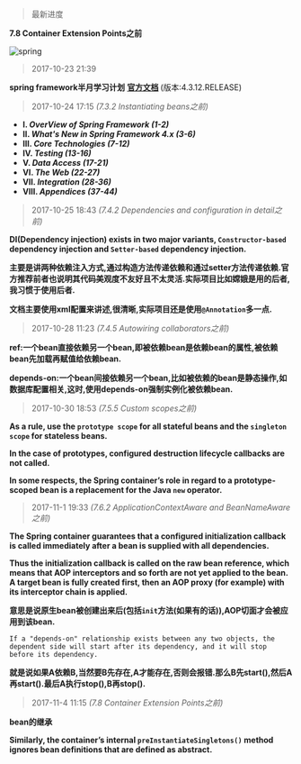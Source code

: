 > 最新进度 

**7.8 Container Extension Points之前**

![spring](//39.108.180.232/group1/M00/00/00/rBL721q2EwaAASVoAABw2WPb4DM063.png)

> 2017-10-23 21:39

**spring framework半月学习计划** 
**[官方文档](https://docs.spring.io/spring/docs/4.3.12.RELEASE/spring-framework-reference/htmlsingle)&nbsp;**(版本:4.3.12.RELEASE)

<!--more-->

> 2017-10-24 17:15 *(7.3.2 Instantiating beans之前)*

- **Ⅰ. *OverView of Spring Framework (1-2)***
- **Ⅱ. *What's New in Spring Framework 4.x (3-6)***
- **Ⅲ. *Core Technologies (7-12)***
- **Ⅳ. *Testing (13-16)***
- **V. *Data Access (17-21)***
- **Ⅵ. *The Web (22-27)***
- **Ⅶ. *Integration (28-36)***
- **Ⅷ. *Appendices (37-44)***

> 2017-10-25 18:43 *(7.4.2 Dependencies and configuration in detail之前)*

**DI(Dependency injection) exists in two major variants, `Constructor-based` dependency injection and `Setter-based` dependency injection.**

**主要是讲两种依赖注入方式,通过构造方法传递依赖和通过setter方法传递依赖.官方推荐前者也说明其代码美观度不友好且不太灵活.实际项目比如嫦娥是用的后者,我习惯于使用后者.**

**文档主要使用xml配置来讲述,很清晰,实际项目还是使用`@Annotation`多一点.**

> 2017-10-28 11:23 *(7.4.5 Autowiring collaborators之前)*

**ref:一个bean直接依赖另一个bean,即被依赖bean是依赖bean的属性,被依赖bean先加载再赋值给依赖bean.**

**depends-on:一个bean间接依赖另一个bean,比如被依赖的bean是静态操作,如数据库配置相关,这时,使用depends-on强制实例化被依赖bean.**

> 2017-10-30 18:53 *(7.5.5 Custom scopes之前)*

**As a rule, use the `prototype scope` for all stateful beans and the `singleton scope` for stateless beans.**

**In the case of prototypes, configured destruction lifecycle callbacks are not called.**

**In some respects, the Spring container’s role in regard to a prototype-scoped bean is a replacement for the Java `new` operator.**

> 2017-11-1 19:33 *(7.6.2 ApplicationContextAware and BeanNameAware之前)*

**The Spring container guarantees that a configured initialization callback is called immediately after a bean is supplied with all dependencies.**

**Thus the initialization callback is called on the raw bean reference, which means that AOP interceptors and so forth are not yet applied to the bean. A target bean is fully created first, then an AOP proxy (for example) with its interceptor chain is applied.**

**意思是说原生bean被创建出来后(包括`init`方法(如果有的话)),AOP切面才会被应用到该bean.**

`If a "depends-on" relationship exists between any two objects, the dependent side will start after its dependency, and it will stop before its dependency.`

**就是说如果A依赖B,当然要B先存在,A才能存在,否则会报错.那么B先start(),然后A再start().最后A执行stop(),B再stop().**

> 2017-11-4 11:15 *(7.8 Container Extension Points之前)*

**bean的继承**

**Similarly, the container’s internal `preInstantiateSingletons()` method ignores bean definitions that are defined as abstract.**